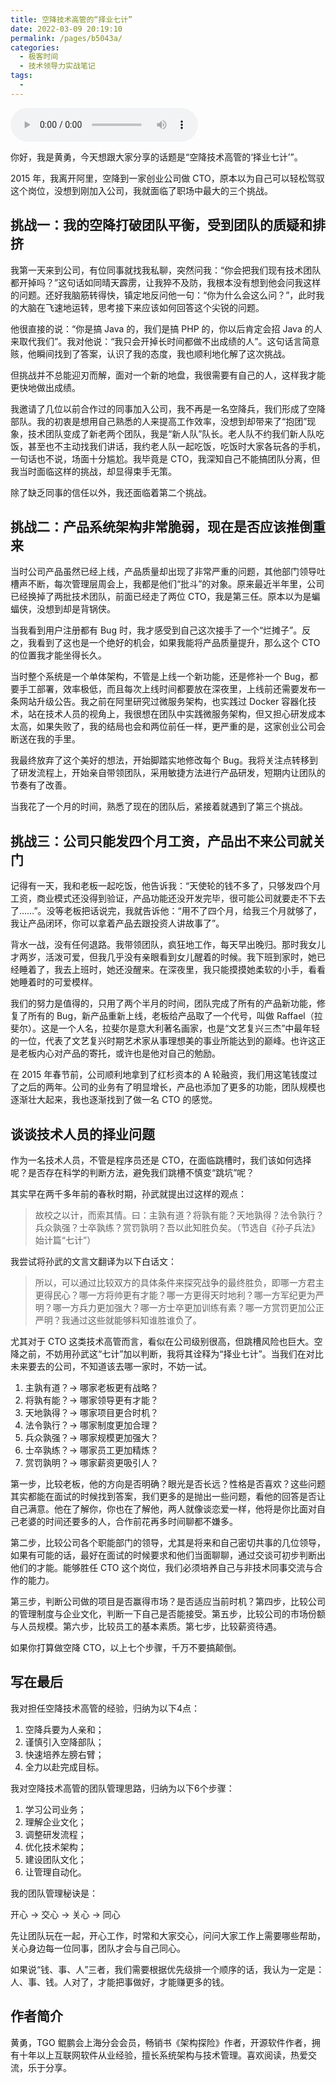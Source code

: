 ```yaml
---
title: 空降技术高管的“择业七计”
date: 2022-03-09 20:19:10
permalink: /pages/b5043a/
categories:
  - 极客时间
  - 技术领导力实战笔记
tags:
  - 
---
```

<audio title="第44讲.空降技术高管的“择业七计”" src="https://static001.geekbang.org/resource/audio/61/80/613bdfc9b60d7638b04a7a4fd123ae80.mp3" controls="controls"></audio> 
<p>你好，我是黄勇，今天想跟大家分享的话题是“空降技术高管的‘择业七计’”。</p><p>2015 年，我离开阿里，空降到一家创业公司做 CTO，原本以为自己可以轻松驾驭这个岗位，没想到刚加入公司，我就面临了职场中最大的三个挑战。</p><h2>挑战一：我的空降打破团队平衡，受到团队的质疑和排挤</h2><p>我第一天来到公司，有位同事就找我私聊，突然问我：“你会把我们现有技术团队都开掉吗？”这句话如同晴天霹雳，让我猝不及防，我根本没有想到他会问我这样的问题。还好我脑筋转得快，镇定地反问他一句：“你为什么会这么问？”，此时我的大脑在飞速地运转，思考接下来应该如何回答这个尖锐的问题。</p><p>他很直接的说：“你是搞 Java 的，我们是搞 PHP 的，你以后肯定会招 Java 的人来取代我们”。我对他说：“我只会开掉长时间都做不出成绩的人”。这句话言简意赅，他瞬间找到了答案，认识了我的态度，我也顺利地化解了这次挑战。</p><p>但挑战并不总能迎刃而解，面对一个新的地盘，我很需要有自己的人，这样我才能更快地做出成绩。</p><p>我邀请了几位以前合作过的同事加入公司，我不再是一名空降兵，我们形成了空降部队。我的初衷是想用自己熟悉的人来提高工作效率，没想到却带来了“抱团”现象，技术团队变成了新老两个团队，我是“新人队”队长。老人队不约我们新人队吃饭，甚至也不主动找我们讲话，我约老人队一起吃饭，吃饭时大家各玩各的手机，一句话也不说，场面十分尴尬。我毕竟是 CTO，我深知自己不能搞团队分离，但我当时面临这样的挑战，却显得束手无策。</p><!-- [[[read_end]]] --><p>除了缺乏同事的信任以外，我还面临着第二个挑战。</p><h2>挑战二：产品系统架构非常脆弱，现在是否应该推倒重来</h2><p>当时公司产品虽然已经上线，产品质量却出现了非常严重的问题，其他部门领导吐槽声不断，每次管理层周会上，我都是他们“批斗”的对象。原来最近半年里，公司已经换掉了两批技术团队，前面已经走了两位 CTO，我是第三任。原本以为是蝙蝠侠，没想到却是背锅侠。</p><p>当我看到用户注册都有 Bug 时，我才感受到自己这次接手了一个“烂摊子”。反之，我看到了这也是一个绝好的机会，如果我能将产品质量提升，那么这个 CTO 的位置我才能坐得长久。</p><p>当时整个系统是一个单体架构，不管是上线一个新功能，还是修补一个 Bug，都要手工部署，效率极低，而且每次上线时间都要放在深夜里，上线前还需要发布一条网站升级公告。我之前在阿里研究过微服务架构，也实践过 Docker 容器化技术，站在技术人员的视角上，我很想在团队中实践微服务架构，但又担心研发成本太高，如果失败了，我的结局也会和两位前任一样，更严重的是，这家创业公司会断送在我的手里。</p><p>我最终放弃了这个美好的想法，开始脚踏实地修改每个 Bug。我将关注点转移到了研发流程上，开始亲自带领团队，采用敏捷方法进行产品研发，短期内让团队的节奏有了改善。</p><p>当我花了一个月的时间，熟悉了现在的团队后，紧接着就遇到了第三个挑战。</p><h2>挑战三：公司只能发四个月工资，产品出不来公司就关门</h2><p>记得有一天，我和老板一起吃饭，他告诉我：“天使轮的钱不多了，只够发四个月工资，商业模式还没得到验证，产品功能还没开发完毕，很可能公司就要走不下去了……”。没等老板把话说完，我就告诉他：“用不了四个月，给我三个月就够了，我让产品闭环，你可以拿着产品去跟投资人讲故事了”。</p><p>背水一战，没有任何退路。我带领团队，疯狂地工作，每天早出晚归。那时我女儿才两岁，活泼可爱，但我几乎没有亲眼看到女儿醒着的时候。我下班到家时，她已经睡着了，我去上班时，她还没醒来。在深夜里，我只能摸摸她柔软的小手，看看她睡着时的可爱模样。</p><p>我们的努力是值得的，只用了两个半月的时间，团队完成了所有的产品新功能，修复了所有的 Bug，新产品重新上线，老板给产品取了一个代号，叫做 Raffael（拉斐尔）。这是一个人名，拉斐尔是意大利著名画家，也是“文艺复兴三杰”中最年轻的一位，代表了文艺复兴时期艺术家从事理想美的事业所能达到的巅峰。也许这正是老板内心对产品的寄托，或许也是他对自己的勉励。</p><p>在 2015 年春节前，公司顺利地拿到了红杉资本的 A 轮融资，我们用这笔钱度过了之后的两年。公司的业务有了明显增长，产品也添加了更多的功能，团队规模也逐渐壮大起来，我也逐渐找到了做一名 CTO 的感觉。</p><h2>谈谈技术人员的择业问题</h2><p>作为一名技术人员，不管是程序员还是 CTO，在面临跳槽时，我们该如何选择呢？是否存在科学的判断方法，避免我们跳槽不慎变“跳坑”呢？</p><p>其实早在两千多年前的春秋时期，孙武就提出过这样的观点：</p><blockquote>
<p>故校之以计，而索其情。曰：主孰有道？将孰有能？天地孰得？法令孰行？兵众孰强？士卒孰练？赏罚孰明？吾以此知胜负矣。（节选自《孙子兵法》始计篇“七计”）</p>
</blockquote><p>我尝试将孙武的文言文翻译为以下白话文：</p><blockquote>
<p>所以，可以通过比较双方的具体条件来探究战争的最终胜负，即哪一方君主更得民心？哪一方将帅更有才能？哪一方更得天时地利？哪一方军纪更为严明？哪一方兵力更加强大？哪一方士卒更加训练有素？哪一方赏罚更加公正严明？我通过这些就能够料知谁胜谁负了。</p>
</blockquote><p>尤其对于 CTO 这类技术高管而言，看似在公司级别很高，但跳槽风险也巨大。空降之前，不妨用孙武这“七计”加以判断，我将其诠释为“择业七计”。当我们在对比未来要去的公司，不知道该去哪一家时，不妨一试。</p><ol>
<li>主孰有道？→ 哪家老板更有战略？</li>
<li>将孰有能？→ 哪家领导更有才能？</li>
<li>天地孰得？→ 哪家项目更合时机？</li>
<li>法令孰行？→ 哪家制度更加合理？</li>
<li>兵众孰强？→ 哪家规模更加强大？</li>
<li>士卒孰练？→ 哪家员工更加精炼？</li>
<li>赏罚孰明？→ 哪家薪资更吸引人？</li>
</ol><p>第一步，比较老板，他的方向是否明确？眼光是否长远？性格是否喜欢？这些问题其实都能在面试的时候找到答案，我们更多的是抛出一些问题，看他的回答是否让自己满意。他在了解你，你也在了解他，两人就像谈恋爱一样，他将是你比面对自己老婆的时间还要多的人，合作前花再多时间聊都不嫌多。</p><p>第二步，比较公司各个职能部门的领导，尤其是将来和自己密切共事的几位领导，如果有可能的话，最好在面试的时候要求和他们当面聊聊，通过交谈可初步判断出他们的才能。能够胜任 CTO 这个岗位，我们必须培养自己与非技术同事交流与合作的能力。</p><p>第三步，判断公司做的项目是否赢得市场？是否适应当前时机？第四步，比较公司的管理制度与企业文化，判断一下自己是否能接受。第五步，比较公司的市场份额与人员规模。第六步，比较员工的基本素质。第七步，比较薪资待遇。</p><p>如果你打算做空降 CTO，以上七个步骤，千万不要搞颠倒。</p><h2>写在最后</h2><p>我对担任空降技术高管的经验，归纳为以下4点：</p><ol>
<li>空降兵要为人亲和；</li>
<li>谨慎引入空降部队；</li>
<li>快速培养左膀右臂；</li>
<li>全力以赴完成目标。</li>
</ol><p>我对空降技术高管的团队管理思路，归纳为以下6个步骤：</p><ol>
<li>学习公司业务；</li>
<li>理解企业文化；</li>
<li>调整研发流程；</li>
<li>优化技术架构；</li>
<li>建设团队文化；</li>
<li>让管理自动化。</li>
</ol><p>我的团队管理秘诀是：</p><p>开心 → 交心 → 关心 → 同心</p><p>先让团队玩在一起，开心工作，时常和大家交心，问问大家工作上需要哪些帮助，关心身边每一位同事，团队才会与自己同心。</p><p>如果说“钱、事、人”三者，我们需要根据优先级排一个顺序的话，我认为一定是：人、事、钱。人对了，才能把事做好，才能赚更多的钱。</p><h2>作者简介</h2><p>黄勇，TGO 鲲鹏会上海分会会员，畅销书《架构探险》作者，开源软件作者，拥有十年以上互联网软件从业经验，擅长系统架构与技术管理。喜欢阅读，热爱交流，乐于分享。</p><p></p>